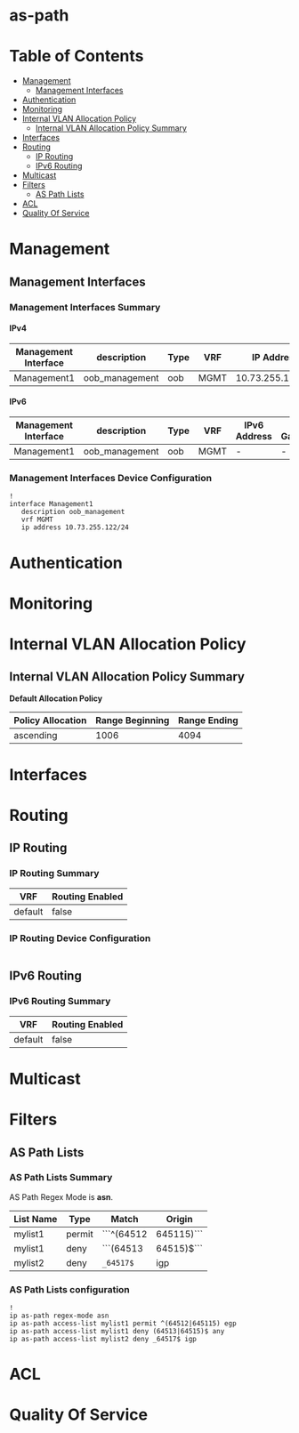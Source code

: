# as-path
# Table of Contents

- [Management](#management)
  - [Management Interfaces](#management-interfaces)
- [Authentication](#authentication)
- [Monitoring](#monitoring)
- [Internal VLAN Allocation Policy](#internal-vlan-allocation-policy)
  - [Internal VLAN Allocation Policy Summary](#internal-vlan-allocation-policy-summary)
- [Interfaces](#interfaces)
- [Routing](#routing)
  - [IP Routing](#ip-routing)
  - [IPv6 Routing](#ipv6-routing)
- [Multicast](#multicast)
- [Filters](#filters)
  - [AS Path Lists](#as-path-lists)
- [ACL](#acl)
- [Quality Of Service](#quality-of-service)

# Management

## Management Interfaces

### Management Interfaces Summary

#### IPv4

| Management Interface | description | Type | VRF | IP Address | Gateway |
| -------------------- | ----------- | ---- | --- | ---------- | ------- |
| Management1 | oob_management | oob | MGMT | 10.73.255.122/24 | 10.73.255.2 |

#### IPv6

| Management Interface | description | Type | VRF | IPv6 Address | IPv6 Gateway |
| -------------------- | ----------- | ---- | --- | ------------ | ------------ |
| Management1 | oob_management | oob | MGMT | -  | - |

### Management Interfaces Device Configuration

```eos
!
interface Management1
   description oob_management
   vrf MGMT
   ip address 10.73.255.122/24
```

# Authentication

# Monitoring

# Internal VLAN Allocation Policy

## Internal VLAN Allocation Policy Summary

**Default Allocation Policy**

| Policy Allocation | Range Beginning | Range Ending |
| ------------------| --------------- | ------------ |
| ascending | 1006 | 4094 |

# Interfaces

# Routing

## IP Routing

### IP Routing Summary

| VRF | Routing Enabled |
| --- | --------------- |
| default | false|
### IP Routing Device Configuration

```eos
```
## IPv6 Routing

### IPv6 Routing Summary

| VRF | Routing Enabled |
| --- | --------------- |
| default | false |

# Multicast

# Filters

## AS Path Lists

### AS Path Lists Summary

AS Path Regex Mode is **asn**.

| List Name | Type | Match | Origin |
| --------- | ---- | ----- | ------ |
| mylist1 | permit | ```^(64512|645115)``` | egp |
| mylist1 | deny | ```(64513|64515)$``` | any |
| mylist2 | deny | ```_64517$``` | igp |

### AS Path Lists configuration

```eos
!
ip as-path regex-mode asn
ip as-path access-list mylist1 permit ^(64512|645115) egp
ip as-path access-list mylist1 deny (64513|64515)$ any
ip as-path access-list mylist2 deny _64517$ igp
```

# ACL

# Quality Of Service

